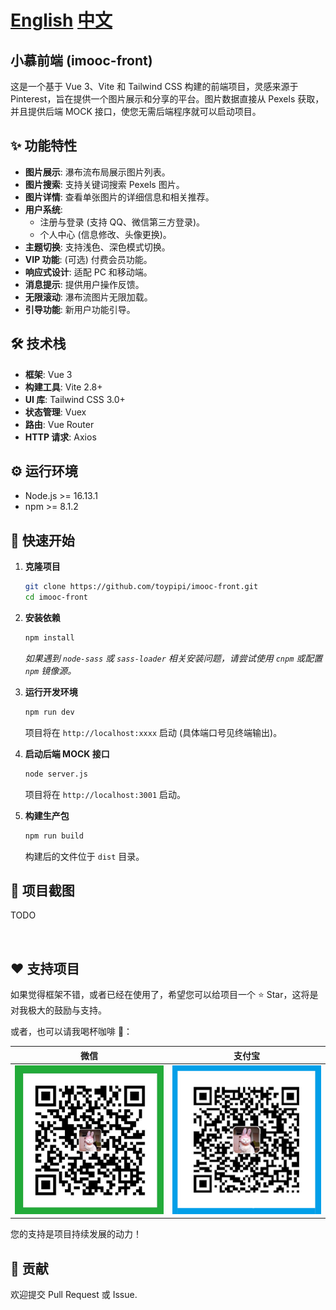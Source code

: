 # [English](README.en.md) [中文](README.md)

## 小慕前端 (imooc-front)

这是一个基于 Vue 3、Vite 和 Tailwind CSS 构建的前端项目，灵感来源于 Pinterest，旨在提供一个图片展示和分享的平台。图片数据直接从 Pexels 获取，并且提供后端 MOCK 接口，使您无需后端程序就可以启动项目。

## ✨ 功能特性

- **图片展示**: 瀑布流布局展示图片列表。
- **图片搜索**: 支持关键词搜索 Pexels 图片。
- **图片详情**: 查看单张图片的详细信息和相关推荐。
- **用户系统**:
  - 注册与登录 (支持 QQ、微信第三方登录)。
  - 个人中心 (信息修改、头像更换)。
- **主题切换**: 支持浅色、深色模式切换。
- **VIP 功能**: (可选) 付费会员功能。
- **响应式设计**: 适配 PC 和移动端。
- **消息提示**: 提供用户操作反馈。
- **无限滚动**: 瀑布流图片无限加载。
- **引导功能**: 新用户功能引导。

## 🛠️ 技术栈

- **框架**: Vue 3
- **构建工具**: Vite 2.8+
- **UI 库**: Tailwind CSS 3.0+
- **状态管理**: Vuex
- **路由**: Vue Router
- **HTTP 请求**: Axios

## ⚙️ 运行环境

- Node.js >= 16.13.1
- npm >= 8.1.2

## 🚀 快速开始

1.  **克隆项目**

    ```bash
    git clone https://github.com/toypipi/imooc-front.git
    cd imooc-front
    ```

2.  **安装依赖**

    ```bash
    npm install
    ```

    _如果遇到 `node-sass` 或 `sass-loader` 相关安装问题，请尝试使用 `cnpm` 或配置 `npm` 镜像源。_

3.  **运行开发环境**

    ```bash
    npm run dev
    ```

    项目将在 `http://localhost:xxxx` 启动 (具体端口号见终端输出)。

4.  **启动后端 MOCK 接口**

    ```bash
    node server.js
    ```

    项目将在 `http://localhost:3001` 启动。

5.  **构建生产包**
    ```bash
    npm run build
    ```
    构建后的文件位于 `dist` 目录。

## 📸 项目截图

TODO

![]()

## ❤️ 支持项目

如果觉得框架不错，或者已经在使用了，希望您可以给项目一个 ⭐ Star，这将是对我极大的鼓励与支持。

或者，也可以请我喝杯咖啡 🤭：

|                 微信                 |               支付宝                |
| :----------------------------------: | :---------------------------------: |
| ![微信](./docs/images/wechatpay.JPG) | ![支付宝](./docs/images/alipay.JPG) |

您的支持是项目持续发展的动力！

## 🤝 贡献

欢迎提交 Pull Request 或 Issue.
